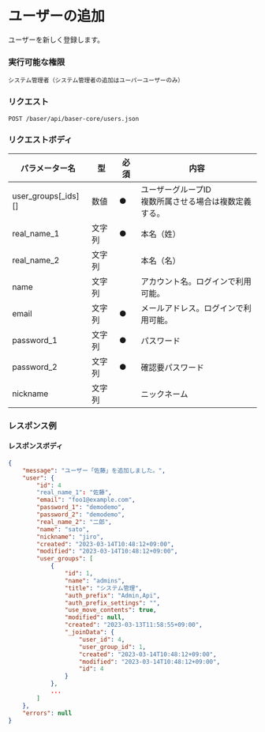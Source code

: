# ユーザーの追加

ユーザーを新しく登録します。

### 実行可能な権限
```
システム管理者（システム管理者の追加はユーパーユーザーのみ）
```
 
### リクエスト
```
POST /baser/api/baser-core/users.json
``` 

### リクエストボディ

| パラメーター名             | 型   | 必須  | 内容                              |
|---------------------|-----|-----|---------------------------------|
| user_groups[_ids][] | 数値  | ●   | ユーザーグループID<br>複数所属させる場合は複数定義する。 |
| real_name_1         | 文字列 | ●   | 本名（姓）                           |
| real_name_2         | 文字列  |     | 本名（名）                           |
| name                | 文字列  |     | アカウント名。ログインで利用可能。|
| email               | 文字列  | ●   | メールアドレス。ログインで利用可能。|
| password_1          | 文字列  | ●   | パスワード                           |
| password_2          | 文字列  | ●   | 確認要パスワード                        |
| nickname | 文字列  |     | ニックネーム                          |

### レスポンス例
#### レスポンスボディ
```json
{
    "message": "ユーザー「佐藤」を追加しました。",
    "user": {
        "id": 4
        "real_name_1": "佐藤",
        "email": "foo1@example.com",
        "password_1": "demodemo",
        "password_2": "demodemo",
        "real_name_2": "二郎",
        "name": "sato",
        "nickname": "jiro",
        "created": "2023-03-14T10:48:12+09:00",
        "modified": "2023-03-14T10:48:12+09:00",
        "user_groups": [
            {
                "id": 1,
                "name": "admins",
                "title": "システム管理",
                "auth_prefix": "Admin,Api",
                "auth_prefix_settings": "",
                "use_move_contents": true,
                "modified": null,
                "created": "2023-03-13T11:58:55+09:00",
                "_joinData": {
                    "user_id": 4,
                    "user_group_id": 1,
                    "created": "2023-03-14T10:48:12+09:00",
                    "modified": "2023-03-14T10:48:12+09:00",
                    "id": 4
                }
            },
            ...
        ]
    },
    "errors": null
}
```
